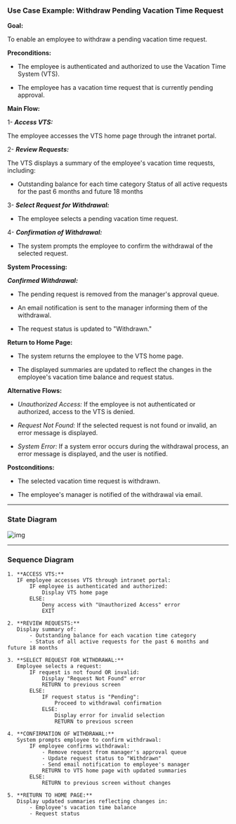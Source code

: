 ### Use Case Example: Withdraw Pending Vacation Time Request

**Goal:**

To enable an employee to withdraw a pending vacation time request.

**Preconditions:**

- The employee is authenticated and authorized to use the Vacation Time System (VTS).

- The employee has a vacation time request that is currently pending approval.

**Main Flow:**

1- **_Access VTS:_**

The employee accesses the VTS home page through the intranet portal.

2- **_Review Requests:_**

The VTS displays a summary of the employee's vacation time requests, including:

- Outstanding balance for each time category
  Status of all active requests for the past 6 months and future 18 months

3- **_Select Request for Withdrawal:_**

- The employee selects a pending vacation time request.

4- **_Confirmation of Withdrawal:_**

- The system prompts the employee to confirm the withdrawal of the selected request.

**System Processing:**

**_Confirmed Withdrawal:_**

- The pending request is removed from the manager's approval queue.

- An email notification is sent to the manager informing them of the withdrawal.

- The request status is updated to "Withdrawn."

**Return to Home Page:**

- The system returns the employee to the VTS home page.

- The displayed summaries are updated to reflect the changes in the employee's vacation time balance and request status.

**Alternative Flows:**

- _Unauthorized Access:_ If the employee is not authenticated or authorized, access to the VTS is denied.

- _Request Not Found:_ If the selected request is not found or invalid, an error message is displayed.

- _System Error:_ If a system error occurs during the withdrawal process, an error message is displayed, and the user is notified.

**Postconditions:**

- The selected vacation time request is withdrawn.

- The employee's manager is notified of the withdrawal via email.

---

### State Diagram

![img](https://drive.google.com/uc?id=1X14bvKYikYVdNWG2WpiyWZOWoQtfs38R)

---

### Sequence Diagram

```
1. **ACCESS VTS:**
   IF employee accesses VTS through intranet portal:
       IF employee is authenticated and authorized:
           Display VTS home page
       ELSE:
           Deny access with "Unauthorized Access" error
           EXIT

2. **REVIEW REQUESTS:**
   Display summary of:
       - Outstanding balance for each vacation time category
       - Status of all active requests for the past 6 months and future 18 months

3. **SELECT REQUEST FOR WITHDRAWAL:**
   Employee selects a request:
       IF request is not found OR invalid:
           Display "Request Not Found" error
           RETURN to previous screen
       ELSE:
           IF request status is "Pending":
               Proceed to withdrawal confirmation
           ELSE:
               Display error for invalid selection
               RETURN to previous screen

4. **CONFIRMATION OF WITHDRAWAL:**
   System prompts employee to confirm withdrawal:
       IF employee confirms withdrawal:
           - Remove request from manager's approval queue
           - Update request status to "Withdrawn"
           - Send email notification to employee's manager
           RETURN to VTS home page with updated summaries
       ELSE:
           RETURN to previous screen without changes

5. **RETURN TO HOME PAGE:**
   Display updated summaries reflecting changes in:
       - Employee's vacation time balance
       - Request status
```

